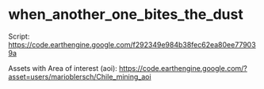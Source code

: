 # when_another_one_bites_the_dust

Script: https://code.earthengine.google.com/f292349e984b38fec62ea80ee779039a 

Assets with Area of interest (aoi): https://code.earthengine.google.com/?asset=users/marioblersch/Chile_mining_aoi

